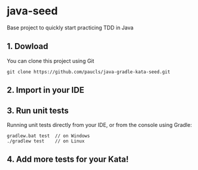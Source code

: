# java-seed
Base project to quickly start practicing TDD in Java

## 1. Dowload
You can clone this project using Git
```
git clone https://github.com/paucls/java-gradle-kata-seed.git
```

## 2. Import in your IDE

## 3. Run unit tests
Running unit tests directly from your IDE, or from the console using Gradle:

```
gradlew.bat test  // on Windows
./gradlew test    // on Linux
```

## 4. Add more tests for your Kata!
